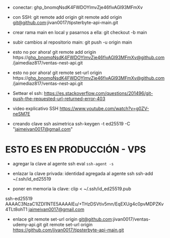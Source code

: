 - conectar:
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

- con SSH:
git remote add origin git remote add origin git@github.com:jivan0017/tipsterbyte-api-main.git

- crear rama main en local y pasarnos a ella:
 git checkout -b main

- subir cambios al repositorio main:
git push -u origin main

- esto no por ahora!
git remote add origin https://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@github.com/jaimediaz817/ventas-nest-api.git

- esto no por ahora!
git remote set-url origin https://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@github.com/jaimediaz817/ventas-nest-api.git

- Settear el ssh:
https://es.stackoverflow.com/questions/201496/git-push-the-requested-url-returned-error-403

- video explicativo SSH
https://www.youtube.com/watch?v=g0ZV-neSM7E

- creando clave ssh asimetrica
 ssh-keygen -t ed25519 -C "jaimeivan0017@gmail.com"


# ESTO ES EN PRODUCCIÓN - VPS
 - agregar la clave al agente ssh
 eval `ssh-agent -s`

- enlazar la clave privada: identidad agregada al agente ssh
ssh-add ~/.ssh/id_ed25519

- poner en memoria la clave:
clip < ~/.ssh/id_ed25519.pub

ssh-ed25519 AAAAC3NzaC1lZDI1NTE5AAAAIEu/+THzDSVtiv5mn/EqEXUg4c0pvMDPZKv4TLt8ohT1 jaimeivan0017@gmail.com

- enlace
git remote set-url origin git@github.com:jivan0017/ventas-udemy-api.git
git remote set-url origin https://github.com/jivan0017/tipsterbyte-api-main.git

